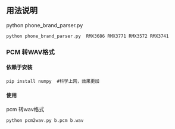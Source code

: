 ## 用法说明
python phone_brand_parser.py  <model1> <model2> <model3>
```shell
python phone_brand_parser.py  RMX3686 RMX3771 RMX3572 RMX3741

```
### PCM 转WAV格式
#### 依赖于安装
```shell
pip install numpy  #科学上网，效果更加
```
#### 使用
pcm 转wav格式
```shell
python pcm2wav.py b.pcm b.wav
```